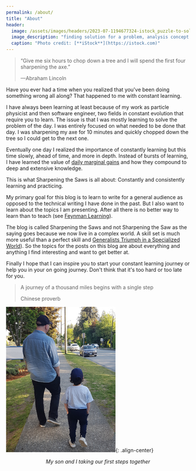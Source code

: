 ```yaml
---
permalink: /about/
title: "About"
header:
  image: /assets/images/headers/2023-07-1194677324-istock_puzzle-to-solution.jpg
  image_description: "finding solution for a problem, analysis concept with top view of jigsaw puzzle pieces"
  caption: "Photo credit: [**iStock**](https://istock.com)"
---
```


> “Give me six hours to chop down a tree and I will spend the first four sharpening the axe.” 
>
> —Abraham Lincoln

Have you ever had a time when you realized that you've been doing something wrong all along?
That happened to me with constant learning.

I have always been learning at least because of my work as particle physicist and then software engineer, two fields in constant evolution that require you to learn.
The issue is that I was mostly learning to solve the problem of the day.
I was entirely focused on what needed to be done that day.
I was sharpening my axe for 10 minutes and quickly chopped down the tree so I could get to the next one.

Eventually one day I realized the importance of constantly learning but this time slowly, ahead of time, and more in depth.
Instead of bursts of learning, I have learned the value of [daily marginal gains](https://jamesclear.com/marginal-gains) and how they compound to deep and extensive knowledge.

This is what Sharpening the Saws is all about: Constantly and consistently learning and practicing.

My primary goal for this blog is to learn to write for a general audience as opposed to the technical writing I have done in the past.
But I also want to learn about the topics I am presenting.
After all there is no better way to learn than to teach (see [Feynman Learning](https://blog.doist.com/feynman-technique/)).

The blog is called Sharpening the Saws and not Sharpening the Saw as the saying goes because we now live in a complex world.
A skill set is much more useful than a perfect skill and [Generalists Triumph in a Specialized World](https://davidepstein.com/the-range/)).
So the topics for the posts on this blog are about everything and anything I find interesting and want to get better at.

Finally I hope that I can inspire you to start your constant learning journey or help you in your on going journey.
Don't think that it's too hard or too late for you.

> A journey of a thousand miles begins with a single step
>
> Chinese proverb

![My son and I taking our first steps together](/assets/images/content/2023-09-05_MySonAndI.jpg){: .align-center}
<p style="text-align: center;"><i>My son and I taking our first steps together</i></p>
